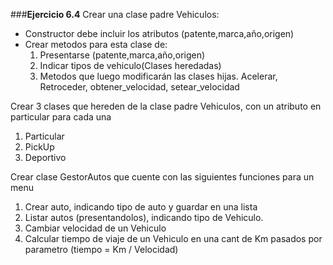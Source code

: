 ###**Ejercicio 6.4**
Crear una clase padre Vehiculos:
*   Constructor debe incluir los atributos (patente,marca,año,origen)
*   Crear metodos para esta clase de:
    1.  Presentarse (patente,marca,año,origen)
    2.  Indicar tipos de vehiculo(Clases heredadas)
    3.  Metodos que luego modificarán las clases hijas. Acelerar, Retroceder, obtener_velocidad, setear_velocidad

Crear 3 clases que hereden de la clase padre Vehiculos, con un atributo en particular para cada una
1.   Particular
2.   PickUp
3.   Deportivo

Crear clase GestorAutos que cuente con las siguientes funciones para un menu
1.   Crear auto, indicando tipo de auto y guardar en una lista
2.   Listar autos (presentandolos), indicando tipo de Vehiculo.
3.   Cambiar velocidad de un Vehiculo
4.   Calcular tiempo de viaje de un Vehiculo en una cant de Km pasados por parametro (tiempo = Km / Velocidad)